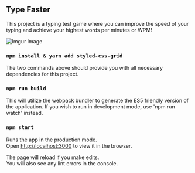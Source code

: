 ## Type Faster

This project is a typing test game where you can improve the speed of your typing and achieve your highest words per minutes or WPM!

![Imgur Image](https://i.imgur.com/rmlgEdv.gif)

### `npm install & yarn add styled-css-grid`

The two commands above should provide you with all necessary dependencies for this project.

### `npm run build`

This will utilize the webpack bundler to generate the ES5 friendly version of the application. If you wish to run in development mode, use 'npm run watch' instead.

### `npm start`

Runs the app in the production mode.<br>
Open [http://localhost:3000](http://localhost:3000) to view it in the browser.

The page will reload if you make edits.<br>
You will also see any lint errors in the console.
